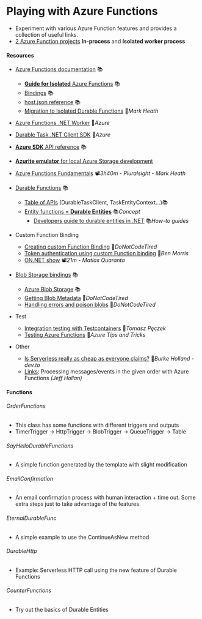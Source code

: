# Playing with Azure Functions
- Experiment with various Azure Function features and provides a collection of useful links.
- [2 Azure Function projects](#functions) **In-process** and **Isolated worker process**

#### Resources
- [Azure Functions documentation](https://learn.microsoft.com/en-us/azure/azure-functions/functions-overview) 📚
  - [**Guide for Isolated** Azure Functions](https://learn.microsoft.com/en-us/azure/azure-functions/dotnet-isolated-process-guide) 📚
  - [Bindings](https://learn.microsoft.com/en-us/azure/azure-functions/dotnet-isolated-process-guide?tabs=windows#bindings) 📚
  - [host.json reference](https://docs.microsoft.com/en-us/azure/azure-functions/functions-host-json) 📚
  - [Migration to Isolated Durable Functions](https://markheath.net/post/migrating-to-isolated-durable-functions) 📓*Mark Heath*

- [Azure Functions .NET Worker](https://github.com/Azure/azure-functions-dotnet-worker) 👤*Azure*
- [Durable Task .NET Client SDK](https://github.com/microsoft/durabletask-dotnet) 👤*Azure*
- [**Azure SDK** API reference](https://learn.microsoft.com/en-us/dotnet/api/overview/azure) 📚
- [**Azurite emulator** for local Azure Storage development](https://learn.microsoft.com/en-us/azure/storage/common/storage-use-azurite)
- [Azure Functions Fundamentals](https://app.pluralsight.com/library/courses/azure-functions-fundamentals) 📽️*3h40m - Pluralsight - Mark Heath*
- [Durable Functions](https://learn.microsoft.com/en-ie/azure/azure-functions/durable/durable-functions-overview) 📚
  - [Table of APIs](https://learn.microsoft.com/en-us/azure/azure-functions/durable/durable-functions-dotnet-isolated-overview#public-api-changes) (DurableTaskClient, TaskEntityContext...)📚
  - [Entity functions = **Durable Entities**](https://docs.microsoft.com/en-us/azure/azure-functions/durable/durable-functions-entities) 📚*Concept*
    - [Developers guide to durable entities in .NET](https://docs.microsoft.com/en-us/azure/azure-functions/durable/durable-functions-dotnet-entities) 📚*How-to guides*

- Custom Function Binding
  - [Creating custom Function Binding](http://dontcodetired.com/blog/post/Creating-Custom-Azure-Functions-Bindings) 📓*DoNotCodeTired*
  - [Token authentication using custom Function binding](https://www.ben-morris.com/custom-token-authentication-in-azure-functions-using-bindings) 📓*Ben Morris*
  - [ON.NET show](https://youtu.be/vKrUn9qiUI8?t=60) 📽️*21m - Matías Quaranta*
- [Blob Storage bindings](https://docs.microsoft.com/en-us/azure/azure-functions/functions-bindings-storage-blob) 📚
  - [Azure Blob Storage](https://learn.microsoft.com/en-us/azure/storage/blobs/storage-blobs-introduction) 📚
  - [Getting Blob Metadata](http://dontcodetired.com/blog/post/Getting-Blob-Metadata-When-Using-Azure-Functions-Blob-Storage-Triggers) 📓*DoNotCodeTired*
  - [Handling errors and poison blobs](http://dontcodetired.com/blog/post/Handling-Errors-and-Poison-Blobs-in-Azure-Functions-With-Azure-Blob-Storage-Triggers) 📓*DoNotCodeTired*
- Test
  - [Integration testing with Testcontainers](https://www.tpeczek.com/2023/10/azure-functions-integration-testing.html) 📓*Tomasz Pęczek*
  - [Testing Azure Functions](https://microsoft.github.io/AzureTipsAndTricks/blog/tip196.html) 📓*Azure Tips and Tricks*
- Other
  - [Is Serverless really as cheap as everyone claims?](https://dev.to/azure/is-serverless-really-as-cheap-as-everyone-claims-4i9n) 📓*Burke Holland - dev.to*
  - [Links](https://github.com/19balazs86/AzureServiceBus): Processing messages/events in the given order with Azure Functions *(Jeff Hollan)*

#### Functions

###### OrderFunctions
- This class has some functions with different triggers and outputs
- TimerTrigger -> HttpTrigger -> BlobTrigger -> QueueTrigger -> Table

###### SayHelloDurableFunctions
- A simple function generated by the template with slight modification

###### EmailConfirmation
- An email confirmation process with human interaction + time out. Some extra steps just to take advantage of the features

###### EternalDurableFunc
- A simple example to use the ContinueAsNew method

###### DurableHttp
- Example: Serverless HTTP call using the new feature of Durable Functions

###### CounterFunctions
- Try out the basics of Durable Entities